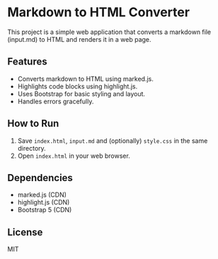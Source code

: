 # Markdown to HTML Converter

This project is a simple web application that converts a markdown file (input.md) to HTML and renders it in a web page.

## Features

*   Converts markdown to HTML using marked.js.
*   Highlights code blocks using highlight.js.
*   Uses Bootstrap for basic styling and layout.
*   Handles errors gracefully.

## How to Run

1.  Save `index.html`, `input.md` and (optionally) `style.css` in the same directory.
2.  Open `index.html` in your web browser.

## Dependencies

*   marked.js (CDN)
*   highlight.js (CDN)
*   Bootstrap 5 (CDN)

## License

MIT